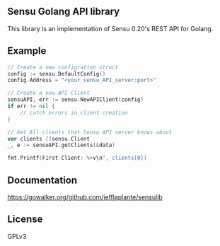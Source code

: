 ## Sensu Golang API library ##

This library is an implementation of Sensu 0.20's REST API for Golang.

## Example ##

```go
// Create a new configration struct
config := sensu.DefaultConfig()
config.Address = "<your_sensu_API_server:port>"

// Create a new API Client
sensuAPI, err := sensu.NewAPIClient(config)
if err != nil {
	// catch errors in client creation
}

// Get All clients that Sensu API server knows about
var clients []sensu.Client
_, e := sensuAPI.getClients(&data)

fmt.Printf(First Client: %+v\n", clients[0])
```

## Documentation ##

https://gowalker.org/github.com/jefflaplante/sensulib

## License ##

GPLv3
